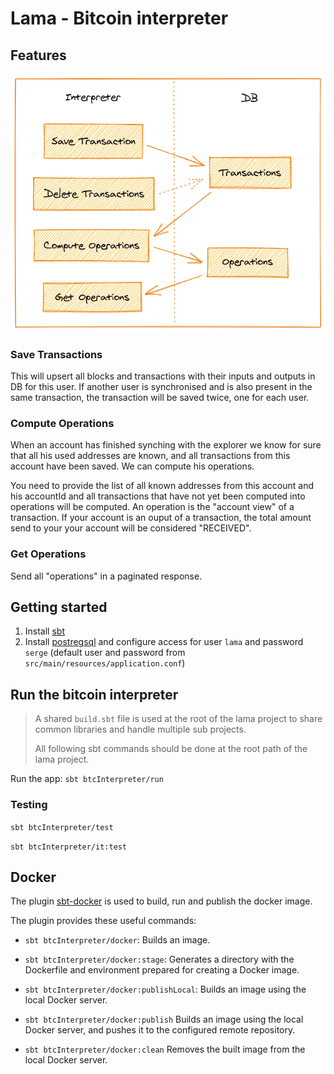 # Lama - Bitcoin interpreter

## Features

![](../../../excalidraw/btc-interpreter.png)

### Save Transactions

This will upsert all blocks and transactions with their inputs and outputs in DB for this user.
If another user is synchronised and is also present in the same transaction, the transaction will be saved twice, one for each user.

### Compute Operations

When an account has finished synching with the explorer we know for sure that all his used addresses are known, 
and all transactions from this account have been saved. We can compute his operations.

You need to provide the list of all known addresses from this account and his accountId and all transactions that have not yet been computed into operations will be computed.
An operation is the "account view" of a transaction. If your account is an ouput of a transaction, the total amount send to your your account will be considered "RECEIVED".

### Get Operations

Send all "operations" in a paginated response.

## Getting started
1. Install [sbt][sbt]
2. Install [postregsql][postregsql] and configure access for user `lama` and password `serge` (default user and password from `src/main/resources/application.conf`)

## Run the bitcoin interpreter

> A shared `build.sbt` file is used at the root of the lama project to share common libraries and handle multiple sub projects.
>
>All following sbt commands should be done at the root path of the lama project.

Run the app: `sbt btcInterpreter/run`

### Testing

`sbt btcInterpreter/test`

`sbt btcInterpreter/it:test`

## Docker

The plugin [sbt-docker][sbt-docker] is used to build, run and publish the docker image.

The plugin provides these useful commands:

- `sbt btcInterpreter/docker`:
Builds an image.

- `sbt btcInterpreter/docker:stage`:
Generates a directory with the Dockerfile and environment prepared for creating a Docker image.

- `sbt btcInterpreter/docker:publishLocal`:
Builds an image using the local Docker server.

- `sbt btcInterpreter/docker:publish`
Builds an image using the local Docker server, and pushes it to the configured remote repository.

- `sbt btcInterpreter/docker:clean`
Removes the built image from the local Docker server.

[sbt]: http://www.scala-sbt.org/1.x/docs/Setup.html
[postregsql]: https://www.postgresql.org/
[sbt-docker]: https://github.com/marcuslonnberg/sbt-docker

